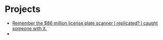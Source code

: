 # Projects

* [Remember the $86 million license plate scanner I replicated? I caught someone with it.](https://medium.freecodecamp.org/remember-that-86-million-license-plate-scanner-i-replicated-heres-what-happened-next-9f3c64e8f22b)
* 
